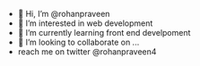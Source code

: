 - 👋 Hi, I’m @rohanpraveen
- 👀 I’m interested in web development
- 🌱 I’m currently learning front end develpoment
- 💞️ I’m looking to collaborate on ...
- reach me on twitter @rohanpraveen4 

<!---
rohanpraveen/rohanpraveen is a ✨ special ✨ repository because its `README.md` (this file) appears on your GitHub profile.
You can click the Preview link to take a look at your changes.
--->
